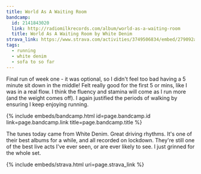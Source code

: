 ```yaml
---
title: World As A Waiting Room
bandcamp:
  id: 2141843020
  link: http://radiomilkrecords.com/album/world-as-a-waiting-room
  title: World As A Waiting Room by White Denim
strava_link: https://www.strava.com/activities/3749506834/embed/279092a8ebb356bf1e5c839c8894f3491987043b
tags:
  - running
  - white denim
  - sofa to so far
---
```


Final run of week one - it was optional, so I didn't feel too bad having a 5 minute sit down in the
middle! Felt really good for the first 5 or mins, like I was in a real flow. I think the fluency
and stamina will come as I run more (and the weight comes off). I again justified the periods of walking by ensuring I keep enjoying
running.<!-- more -->

{% include embeds/bandcamp.html id=page.bandcamp.id link=page.bandcamp.link title=page.bandcamp.title %}

The tunes today came from White Denim. Great driving rhythms. It's one of their best albums for a while, and
all recorded on lockdown. They're still one of the best live acts I've ever seen, or are ever likely to see.
I just grinned for the whole set.

{% include embeds/strava.html uri=page.strava_link %}
